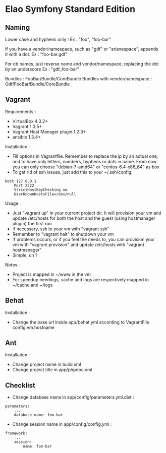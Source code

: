 Elao Symfony Standard Edition
========================

Naming
------

Lower case and hyphens only !
Ex : "foo", "foo-bar"

If you have a vendor/namespace, such as "gdf" or "arianespace", appends it with a dot.
Ex : "foo-bar.gdf"

For db names, just reverse name and vendor/namespace, replacing the dot by an underscore
Ex : "gdf_foo-bar"

Bundles : FooBar/Bundle/CoreBundle
Bundles with vendor/namespace : Gdf/FooBar/Bundle/CoreBundle

Vagrant
-------

Requirements :

 * VirtualBox 4.3.2+
 * Vagrant 1.3.5+
 * Vagrant Host Manager plugin 1.2.3+
 * ansible 1.3.4+

Installation :

 * Fill options in Vagrantfile. Remember to replace the ip by an actual one, and to have only letters, numbers, hyphens or dots in name. From now you can only choose "debian-7-amd64" or "centos-6.4-x86_64" as box
 * To get rid of ssh issues, just add this to your ~/.ssh/config:

```
Host 127.0.0.1
    Port 2222
    StrictHostKeyChecking no
    UserKnownHostsFile=/dev/null
```

Usage :

 * Just "vagrant up" in your current project dir. It will provision your vm and update /etc/hosts for both the host and the guest (using hostmanager plugin) the first run
 * If necessary, ssh to your vm with "vagrant ssh"
 * Remember to "vagrant halt" to shutdown your vm
 * If problems occurs, or if you feel the needs to, you can provision your vm with "vagrant provision" and update /etc/hosts with "vagrant hostmanager"
 * Simple, uh ?

Notes :

 * Project is mapped in ~/www in the vm
 * For speedup needings, cache and logs are respectively mapped in ~/cache and ~/logs

Behat
------

Installation :

 * Change the base url inside app/behat.yml according to VagrantFile config.vm.hostname

Ant
---

Installation :

 * Change project name in build.xml
 * Change project title in app/phpdoc.xml

Checklist
---------
 * Change database name in  app/config/parameters.yml.dist :

```
parameters:
    ...
    database_name: foo-bar
```

 * Change session name in app/config/config.yml :

```
framework:
    ...
    session:
        name: foo-bar
```
